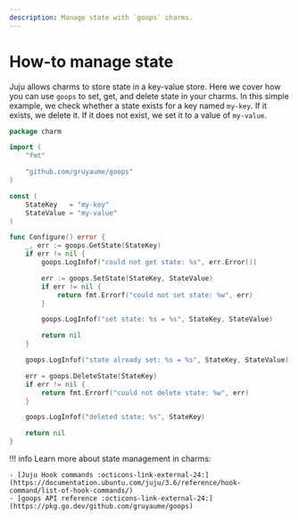 ```yaml
---
description: Manage state with `goops` charms.
---
```


# How-to manage state

Juju allows charms to store state in a key-value store. Here we cover how you can use `goops` to set, get, and delete state in your charms. In this simple example, we check whether a state exists for a key named `my-key`. If it exists, we delete it. If it does not exist, we set it to a value of `my-value`.

```go
package charm

import (
	"fmt"

	"github.com/gruyaume/goops"
)

const (
	StateKey   = "my-key"
	StateValue = "my-value"
)

func Configure() error {
	_, err := goops.GetState(StateKey)
	if err != nil {
		goops.LogInfof("could not get state: %s", err.Error())

		err := goops.SetState(StateKey, StateValue)
		if err != nil {
			return fmt.Errorf("could not set state: %w", err)
		}

		goops.LogInfof("set state: %s = %s", StateKey, StateValue)

		return nil
	}

	goops.LogInfof("state already set: %s = %s", StateKey, StateValue)

	err = goops.DeleteState(StateKey)
	if err != nil {
		return fmt.Errorf("could not delete state: %w", err)
	}

	goops.LogInfof("deleted state: %s", StateKey)

	return nil
}
```

!!! info
    Learn more about state management in charms:

    - [Juju Hook commands :octicons-link-external-24:](https://documentation.ubuntu.com/juju/3.6/reference/hook-command/list-of-hook-commands/)
    - [goops API reference :octicons-link-external-24:](https://pkg.go.dev/github.com/gruyaume/goops)
